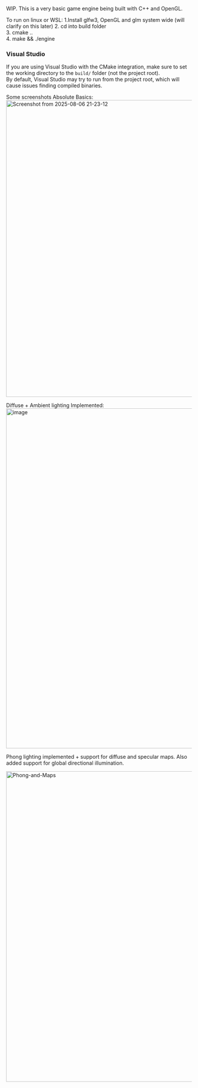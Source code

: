 WIP. 
This is a very basic game engine being built with C++ and OpenGL.


To run on linux or WSL:
1.Install glfw3, OpenGL and glm system wide (will clarify on this later)
2. cd into build folder  
3. cmake ..  
4. make && ./engine   

### Visual Studio
If you are using Visual Studio with the CMake integration, make sure to set the working directory to the `build/` folder (not the project root).  
By default, Visual Studio may try to run from the project root, which will cause issues finding compiled binaries.  


Some screenshots
Absolute Basics:
<img width="1001" height="805" alt="Screenshot from 2025-08-06 21-23-12" src="https://github.com/user-attachments/assets/19cde3bb-4c7b-4be8-9c18-2ba575f9231f" />

Diffuse + Ambient lighting Implemented:
<img width="1410" height="922" alt="image" src="https://github.com/user-attachments/assets/66086f14-1a21-462e-b652-d452d5a3177c" />

Phong lighting implemented + support for diffuse and specular maps.
Also added support for global directional illumination.

<img width="1230" height="842" alt="Phong-and-Maps" src="https://github.com/user-attachments/assets/f56e9987-cbcc-4017-8995-16bb614136fe" />
